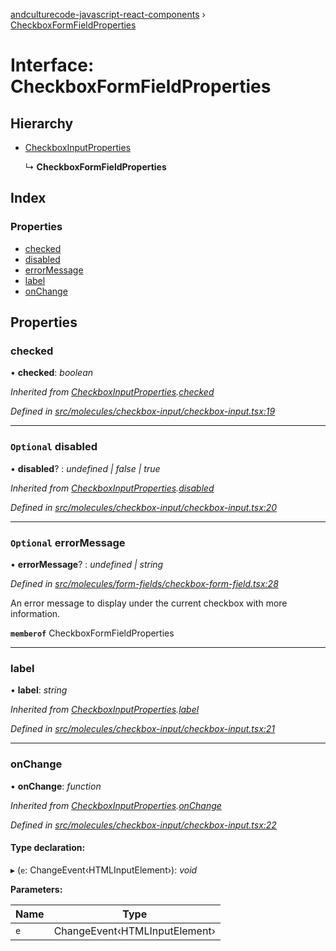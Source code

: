 [andculturecode-javascript-react-components](../README.md) › [CheckboxFormFieldProperties](checkboxformfieldproperties.md)

# Interface: CheckboxFormFieldProperties

## Hierarchy

* [CheckboxInputProperties](checkboxinputproperties.md)

  ↳ **CheckboxFormFieldProperties**

## Index

### Properties

* [checked](checkboxformfieldproperties.md#checked)
* [disabled](checkboxformfieldproperties.md#optional-disabled)
* [errorMessage](checkboxformfieldproperties.md#optional-errormessage)
* [label](checkboxformfieldproperties.md#label)
* [onChange](checkboxformfieldproperties.md#onchange)

## Properties

###  checked

• **checked**: *boolean*

*Inherited from [CheckboxInputProperties](checkboxinputproperties.md).[checked](checkboxinputproperties.md#checked)*

*Defined in [src/molecules/checkbox-input/checkbox-input.tsx:19](https://github.com/AndcultureCode/AndcultureCode.JavaScript.React.Components/blob/3b573d9/src/molecules/checkbox-input/checkbox-input.tsx#L19)*

___

### `Optional` disabled

• **disabled**? : *undefined | false | true*

*Inherited from [CheckboxInputProperties](checkboxinputproperties.md).[disabled](checkboxinputproperties.md#optional-disabled)*

*Defined in [src/molecules/checkbox-input/checkbox-input.tsx:20](https://github.com/AndcultureCode/AndcultureCode.JavaScript.React.Components/blob/3b573d9/src/molecules/checkbox-input/checkbox-input.tsx#L20)*

___

### `Optional` errorMessage

• **errorMessage**? : *undefined | string*

*Defined in [src/molecules/form-fields/checkbox-form-field.tsx:28](https://github.com/AndcultureCode/AndcultureCode.JavaScript.React.Components/blob/3b573d9/src/molecules/form-fields/checkbox-form-field.tsx#L28)*

An error message to display under the current checkbox with more information.

**`memberof`** CheckboxFormFieldProperties

___

###  label

• **label**: *string*

*Inherited from [CheckboxInputProperties](checkboxinputproperties.md).[label](checkboxinputproperties.md#label)*

*Defined in [src/molecules/checkbox-input/checkbox-input.tsx:21](https://github.com/AndcultureCode/AndcultureCode.JavaScript.React.Components/blob/3b573d9/src/molecules/checkbox-input/checkbox-input.tsx#L21)*

___

###  onChange

• **onChange**: *function*

*Inherited from [CheckboxInputProperties](checkboxinputproperties.md).[onChange](checkboxinputproperties.md#onchange)*

*Defined in [src/molecules/checkbox-input/checkbox-input.tsx:22](https://github.com/AndcultureCode/AndcultureCode.JavaScript.React.Components/blob/3b573d9/src/molecules/checkbox-input/checkbox-input.tsx#L22)*

#### Type declaration:

▸ (`e`: ChangeEvent‹HTMLInputElement›): *void*

**Parameters:**

Name | Type |
------ | ------ |
`e` | ChangeEvent‹HTMLInputElement› |
